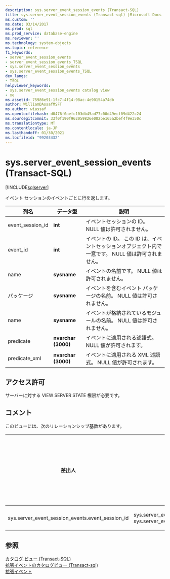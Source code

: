 ```yaml
---
description: sys.server_event_session_events (Transact-SQL)
title: sys.server_event_session_events (Transact-sql) |Microsoft Docs
ms.custom: ''
ms.date: 03/14/2017
ms.prod: sql
ms.prod_service: database-engine
ms.reviewer: ''
ms.technology: system-objects
ms.topic: reference
f1_keywords:
- server_event_session_events
- server_event_session_events_TSQL
- sys.server_event_session_events
- sys.server_event_session_events_TSQL
dev_langs:
- TSQL
helpviewer_keywords:
- sys.server_event_session_events catalog view
- xe
ms.assetid: 75986e91-1fc7-4f14-98ac-4e90154a74db
author: WilliamDAssafMSFT
ms.author: wiassaf
ms.openlocfilehash: d0476f0aefc103db45ad77c00d49ecf09d422c24
ms.sourcegitcommit: 33f0f190f962059826e002be165a2bef4f9e350c
ms.translationtype: MT
ms.contentlocale: ja-JP
ms.lasthandoff: 01/30/2021
ms.locfileid: "99203432"
---
```

# <a name="sysserver_event_session_events-transact-sql"></a>sys.server_event_session_events (Transact-SQL)
[!INCLUDE[sqlserver](../../includes/applies-to-version/sqlserver.md)]

  イベント セッションのイベントごとに行を返します。  
  
|列名|データ型|説明|  
|-----------------|---------------|-----------------|  
|event_session_id|**int**|イベントセッションの ID。 NULL 値は許可されません。|  
|event_id|**int**|イベントの ID。 この ID は、イベントセッションオブジェクト内で一意です。 NULL 値は許可されません。|  
|name|**sysname**|イベントの名前です。 NULL 値は許可されません。|  
|パッケージ|**sysname**|イベントを含むイベント パッケージの名前。 NULL 値は許可されません。|  
|name|**sysname**|イベントが格納されているモジュールの名前。 NULL 値は許可されません。|  
|predicate|**nvarchar (3000)**|イベントに適用される述語式。 NULL 値が許可されます。|  
|predicate_xml|**nvarchar (3000)**|イベントに適用される XML 述語式。 NULL 値が許可されます。|  
  
## <a name="permissions"></a>アクセス許可  
 サーバーに対する VIEW SERVER STATE 権限が必要です。  
  
## <a name="remarks"></a>コメント  
 このビューには、次のリレーションシップ基数があります。  
  
| 差出人 | 終了 | リレーションシップ |
| ---- | -- | ------------ |
|sys.server_event_session_events.event_session_id|sys.server_event_sessions sys.server_event_sessions.event_session_id|多対一|  
  
## <a name="see-also"></a>参照  
 [カタログ ビュー &#40;Transact-SQL&#41;](../../relational-databases/system-catalog-views/catalog-views-transact-sql.md)   
 [拡張イベントのカタログビュー &#40;Transact-sql&#41;](../../relational-databases/system-catalog-views/extended-events-catalog-views-transact-sql.md)   
 [拡張イベント](../../relational-databases/extended-events/extended-events.md)  
  
  
